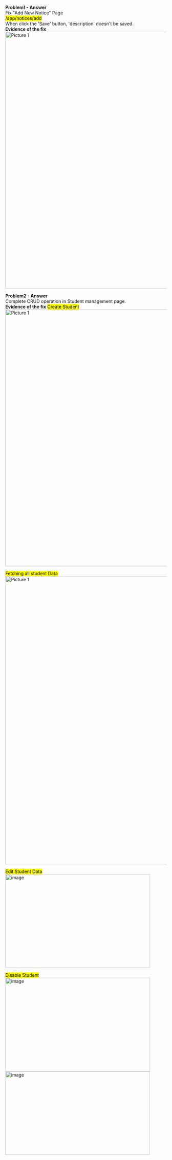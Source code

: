 
**Problem1 - Answer** \
Fix "Add New Notice" Page \
<mark>/app/notices/add</mark> \
When click the 'Save' button, 'description' doesn't be saved. \
<b>Evidence of the fix</b>
<img width="1384" height="803" alt="Picture 1" src="https://github.com/user-attachments/assets/7d9b6230-70d6-4e82-83d4-4bab97d9e5ce" />


**Problem2 - Answer** \
Complete CRUD operation in Student management page. \
<b>Evidence of the fix</b>
<mark>Create Student</mark> \
<img width="1384" height="803" alt="Picture 1" src="https://github.com/user-attachments/assets/3d110b64-a455-4bb1-ae3f-71640b2a8b25" />

<mark>Fetching all student Data</mark>\
<img width="1384" height="901" alt="Picture 1" src="https://github.com/user-attachments/assets/ccef5f96-75b3-43fa-b855-e554d2f0ec35" />

<mark>Edit Student Data</mark>\
<img width="452" height="293" alt="image" src="https://github.com/user-attachments/assets/6af5f56f-e4a8-4c08-b09e-75564d726ed1" />

<mark>Disable Student</mark>\
<img width="452" height="293" alt="image" src="https://github.com/user-attachments/assets/a19a0dc2-79f1-4215-98a2-5c4c4dc7cd3e" />\
<img width="451" height="261" alt="image" src="https://github.com/user-attachments/assets/a7aa1b42-78c5-4f45-9345-27369f4ed650" />


